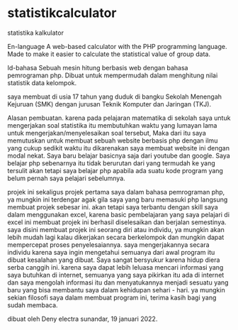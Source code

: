 # statistikcalculator
statistika kalkulator

En-language
A web-based calculator with the PHP programming language. Made to make it easier to calculate the statistical value of group data.

Id-bahasa
Sebuah mesin hitung berbasis web dengan bahasa pemrograman php. Dibuat untuk mempermudah dalam menghitung nilai statistik data kelompok. 

saya membuat di usia 17 tahun yang duduk di bangku Sekolah Menengah Kejuruan (SMK) dengan jurusan Teknik Komputer dan Jaringan (TKJ).

Alasan pembuatan.
karena pada pelajaran matematika di sekolah saya untuk mengerjakan soal statistika itu membutuhkan waktu yang lumayan lama untuk mengerjakan/menyelesaikan soal tersebut, Maka dari itu saya memutuskan untuk membuat sebuah website berbasis php dengan ilmu yang cukup sedikit waktu itu dikarenakan saya membuat website ini dengan modal nekat. Saya baru belajar basicnya saja dari youtube dan google. Saya belajar php sebenarnya itu tidak berurutan dari yang termudah ke yang tersulit akan tetapi saya belajar php apabila ada suatu kode program yang belum pernah saya pelajari sebelumnya.

projek ini sekaligus projek pertama saya dalam bahasa pemrograman php, ya mungkin ini terdengar agak gila saya yang baru memasuki php langsung membuat projek sebesar ini. akan tetapi saya terbantu dengan skill saya dalam menggunakan excel, karena basic pembelajaran yang saya pelajari di excel ini membuat projek ini berhasil diselesaikan dan berjalan semestinya. saya disini membuat projek ini seorang diri atau individu, ya mungkin akan lebih mudah lagi kalau dikerjakan secara berkelompok dan mungkin dapat mempercepat proses penyelesaiannya. saya mengerjakannya secara individu karena saya ingin mengetahui semuanya dari awal program itu dibuat kesalahan yang dibuat. Saya sangat bersyukur karena hidup diera serba canggih ini. karena saya dapat lebih leluasa mencari informasi yang saya butuhkan di internet, semuanya yang saya pikirkan itu ada di internet dan saya mengolah informasi itu dan menyatukannya menjadi sesuatu yang baru yang bisa membantu saya dalam kehidupan sehari - hari. ya mungkin sekian filosofi saya dalam membuat program ini, terima kasih bagi yang sudah membaca.

dibuat oleh Deny electra sunandar, 19 januari 2022.
